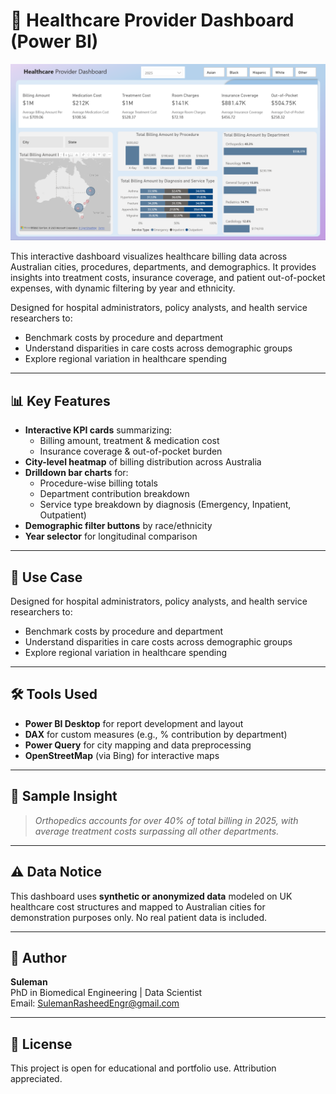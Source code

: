 # 🏥 Healthcare Provider Dashboard (Power BI)

![Dashboard Preview](Dashboard.png)

This interactive dashboard visualizes healthcare billing data across Australian cities, procedures, departments, and demographics. It provides insights into treatment costs, insurance coverage, and patient out-of-pocket expenses, with dynamic filtering by year and ethnicity.

Designed for hospital administrators, policy analysts, and health service researchers to:
- Benchmark costs by procedure and department
- Understand disparities in care costs across demographic groups
- Explore regional variation in healthcare spending

---

## 📊 Key Features

- **Interactive KPI cards** summarizing:
  - Billing amount, treatment & medication cost
  - Insurance coverage & out-of-pocket burden
- **City-level heatmap** of billing distribution across Australia
- **Drilldown bar charts** for:
  - Procedure-wise billing totals
  - Department contribution breakdown
  - Service type breakdown by diagnosis (Emergency, Inpatient, Outpatient)
- **Demographic filter buttons** by race/ethnicity
- **Year selector** for longitudinal comparison

---

## 📍 Use Case

Designed for hospital administrators, policy analysts, and health service researchers to:

- Benchmark costs by procedure and department
- Understand disparities in care costs across demographic groups
- Explore regional variation in healthcare spending

---

## 🛠️ Tools Used

- **Power BI Desktop** for report development and layout
- **DAX** for custom measures (e.g., % contribution by department)
- **Power Query** for city mapping and data preprocessing
- **OpenStreetMap** (via Bing) for interactive maps

---

## 🧪 Sample Insight

> *Orthopedics accounts for over 40% of total billing in 2025, with average treatment costs surpassing all other departments.*

---

## ⚠️ Data Notice
This dashboard uses **synthetic or anonymized data** modeled on UK healthcare cost structures and mapped to Australian cities for demonstration purposes only. No real patient data is included.

---

## 📌 Author

**Suleman**  
PhD in Biomedical Engineering | Data Scientist   
Email: SulemanRasheedEngr@gmail.com

---

## 📄 License

This project is open for educational and portfolio use. Attribution appreciated.

